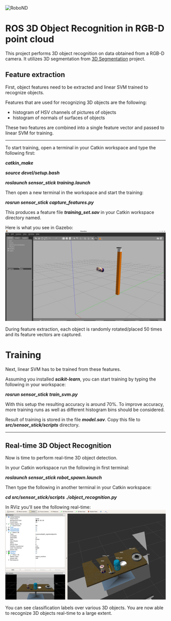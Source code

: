 ![RoboND](https://camo.githubusercontent.com/0f51a1a655e13e62c95e95dfe5850bf2c20b1dd6/68747470733a2f2f73332d75732d776573742d312e616d617a6f6e6177732e636f6d2f756461636974792d726f626f746963732f45787472612b496d616765732f526f626f4e445f666c61672e706e67)

# ROS 3D Object Recognition in RGB-D point cloud

This project performs 3D object recognition on data obtained from a RGB-D camera. It utilizes 3D segmentation from [3D Segmentation](../3D_Segmentation) project.

## Feature extraction
First, object features need to be extracted and linear SVM trained to recognize objects.

Features that are used for recognizing 3D objects are the following:
* histogram of HSV channels of pictures of objects
* histogram of normals of surfaces of objects

These two features are combined into a single feature vector and passed to linear SVM for training.

---
To start training, open a terminal in your Catkin workspace and type the following first:

***catkin_make***

***source devel/setup.bash***

***roslaunch sensor_stick training.launch***

Then open a new terminal in the workspace and start the training:

***rosrun sensor_stick capture_features.py***

This produces a feature file ***training_set.sav*** in your Catkin workspace directory named.

Here is what you see in Gazebo:
![image](images/3D_Training.PNG)

During feature extraction, each object is randomly rotated/placed 50 times and its feature vectors are captured.

# Training
Next, linear SVM has to be trained from these features.

Assuming you installed ***scikit-learn***, you can start training by typing the following in your workspace:

***rosrun sensor_stick train_svm.py***

With this setup the resulting accuracy is around 70%. To improve accuracy, more training runs as well as different histogram bins should be considered.

Result of training is stored in the file ***model.sav***. Copy this file to ***src/sensor_stick/scripts*** directory.


---
## Real-time 3D Object Recognition

Now is time to perform real-time 3D object detection. 

In your Catkin workspace run the following in first terminal:

***roslaunch sensor_stick robot_spawn.launch***

Then type the following in another terminal in your Catkin workspace:
 
***cd src/sensor_stick/scripts***
***./object_recognition.py***

In RViz you'll see the following real-time:
![image](images/3D_Object_Recognition.PNG)

You can see classification labels over various 3D objects. You are now able to recognize 3D objects real-time to a large extent.

